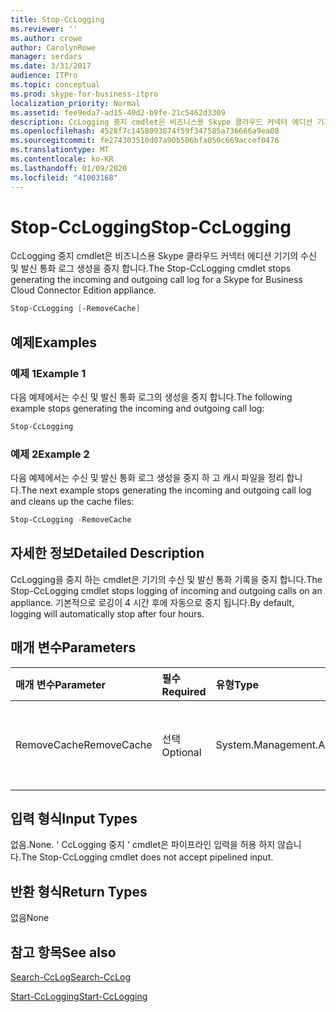 ```yaml
---
title: Stop-CcLogging
ms.reviewer: ''
ms.author: crowe
author: CarolynRowe
manager: serdars
ms.date: 3/31/2017
audience: ITPro
ms.topic: conceptual
ms.prod: skype-for-business-itpro
localization_priority: Normal
ms.assetid: fee9eda7-ad15-40d2-b9fe-21c5462d3309
description: CcLogging 중지 cmdlet은 비즈니스용 Skype 클라우드 커넥터 에디션 기기의 수신 및 발신 통화 로그 생성을 중지 합니다.
ms.openlocfilehash: 4528f7c1458093874f59f347585a736666a9ea08
ms.sourcegitcommit: fe274303510d07a90b506bfa050c669accef0476
ms.translationtype: MT
ms.contentlocale: ko-KR
ms.lasthandoff: 01/09/2020
ms.locfileid: "41003168"
---
```

# <a name="stop-cclogging"></a><span data-ttu-id="1b410-103">Stop-CcLogging</span><span class="sxs-lookup"><span data-stu-id="1b410-103">Stop-CcLogging</span></span>
 
<span data-ttu-id="1b410-104">CcLogging 중지 cmdlet은 비즈니스용 Skype 클라우드 커넥터 에디션 기기의 수신 및 발신 통화 로그 생성을 중지 합니다.</span><span class="sxs-lookup"><span data-stu-id="1b410-104">The Stop-CcLogging cmdlet stops generating the incoming and outgoing call log for a Skype for Business Cloud Connector Edition appliance.</span></span>
  
```powershell
Stop-CcLogging [-RemoveCache]
```

## <a name="examples"></a><span data-ttu-id="1b410-105">예제</span><span class="sxs-lookup"><span data-stu-id="1b410-105">Examples</span></span>
<span data-ttu-id="1b410-106"><a name="Examples"> </a></span><span class="sxs-lookup"><span data-stu-id="1b410-106"></span></span>

### <a name="example-1"></a><span data-ttu-id="1b410-107">예제 1</span><span class="sxs-lookup"><span data-stu-id="1b410-107">Example 1</span></span>

<span data-ttu-id="1b410-108">다음 예제에서는 수신 및 발신 통화 로그의 생성을 중지 합니다.</span><span class="sxs-lookup"><span data-stu-id="1b410-108">The following example stops generating the incoming and outgoing call log:</span></span> 
  
```powershell
Stop-CcLogging
```

### <a name="example-2"></a><span data-ttu-id="1b410-109">예제 2</span><span class="sxs-lookup"><span data-stu-id="1b410-109">Example 2</span></span>

<span data-ttu-id="1b410-110">다음 예제에서는 수신 및 발신 통화 로그 생성을 중지 하 고 캐시 파일을 정리 합니다.</span><span class="sxs-lookup"><span data-stu-id="1b410-110">The next example stops generating the incoming and outgoing call log and cleans up the cache files:</span></span>
  
```powershell
Stop-CcLogging -RemoveCache
```

## <a name="detailed-description"></a><span data-ttu-id="1b410-111">자세한 정보</span><span class="sxs-lookup"><span data-stu-id="1b410-111">Detailed Description</span></span>
<span data-ttu-id="1b410-112"><a name="DetailedDescription"> </a></span><span class="sxs-lookup"><span data-stu-id="1b410-112"></span></span>

<span data-ttu-id="1b410-113">CcLogging을 중지 하는 cmdlet은 기기의 수신 및 발신 통화 기록을 중지 합니다.</span><span class="sxs-lookup"><span data-stu-id="1b410-113">The Stop-CcLogging cmdlet stops logging of incoming and outgoing calls on an appliance.</span></span> <span data-ttu-id="1b410-114">기본적으로 로깅이 4 시간 후에 자동으로 중지 됩니다.</span><span class="sxs-lookup"><span data-stu-id="1b410-114">By default, logging will automatically stop after four hours.</span></span>
  
## <a name="parameters"></a><span data-ttu-id="1b410-115">매개 변수</span><span class="sxs-lookup"><span data-stu-id="1b410-115">Parameters</span></span>
<span data-ttu-id="1b410-116"><a name="DetailedDescription"> </a></span><span class="sxs-lookup"><span data-stu-id="1b410-116"></span></span>

|<span data-ttu-id="1b410-117">**매개 변수**</span><span class="sxs-lookup"><span data-stu-id="1b410-117">**Parameter**</span></span>|<span data-ttu-id="1b410-118">**필수**</span><span class="sxs-lookup"><span data-stu-id="1b410-118">**Required**</span></span>|<span data-ttu-id="1b410-119">**유형**</span><span class="sxs-lookup"><span data-stu-id="1b410-119">**Type**</span></span>|<span data-ttu-id="1b410-120">**설명**</span><span class="sxs-lookup"><span data-stu-id="1b410-120">**Description**</span></span>|
|:-----|:-----|:-----|:-----|
| <span data-ttu-id="1b410-121">RemoveCache</span><span class="sxs-lookup"><span data-stu-id="1b410-121">RemoveCache</span></span> <br/> | <span data-ttu-id="1b410-122">선택</span><span class="sxs-lookup"><span data-stu-id="1b410-122">Optional</span></span> <br/> | <span data-ttu-id="1b410-123">System.Management.Automation.SwitchParameter</span><span class="sxs-lookup"><span data-stu-id="1b410-123">System.Management.Automation.SwitchParameter</span></span> <br/> |<span data-ttu-id="1b410-124">로깅 캐시 파일을 제거 합니다.</span><span class="sxs-lookup"><span data-stu-id="1b410-124">Removes the logging cache files.</span></span>  <br/> |
   
## <a name="input-types"></a><span data-ttu-id="1b410-125">입력 형식</span><span class="sxs-lookup"><span data-stu-id="1b410-125">Input Types</span></span>
<span data-ttu-id="1b410-126"><a name="InputTypes"> </a></span><span class="sxs-lookup"><span data-stu-id="1b410-126"></span></span>

<span data-ttu-id="1b410-127">없음.</span><span class="sxs-lookup"><span data-stu-id="1b410-127">None.</span></span> <span data-ttu-id="1b410-128">' CcLogging 중지 ' cmdlet은 파이프라인 입력을 허용 하지 않습니다.</span><span class="sxs-lookup"><span data-stu-id="1b410-128">The Stop-CcLogging cmdlet does not accept pipelined input.</span></span>
  
## <a name="return-types"></a><span data-ttu-id="1b410-129">반환 형식</span><span class="sxs-lookup"><span data-stu-id="1b410-129">Return Types</span></span>
<span data-ttu-id="1b410-130"><a name="ReturnTypes"> </a></span><span class="sxs-lookup"><span data-stu-id="1b410-130"></span></span>

<span data-ttu-id="1b410-131">없음</span><span class="sxs-lookup"><span data-stu-id="1b410-131">None</span></span>
  
## <a name="see-also"></a><span data-ttu-id="1b410-132">참고 항목</span><span class="sxs-lookup"><span data-stu-id="1b410-132">See also</span></span>
<span data-ttu-id="1b410-133"><a name="ReturnTypes"> </a></span><span class="sxs-lookup"><span data-stu-id="1b410-133"></span></span>

[<span data-ttu-id="1b410-134">Search-CcLog</span><span class="sxs-lookup"><span data-stu-id="1b410-134">Search-CcLog</span></span>](search-cclog.md)
  
[<span data-ttu-id="1b410-135">Start-CcLogging</span><span class="sxs-lookup"><span data-stu-id="1b410-135">Start-CcLogging</span></span>](start-cclogging.md)
  

